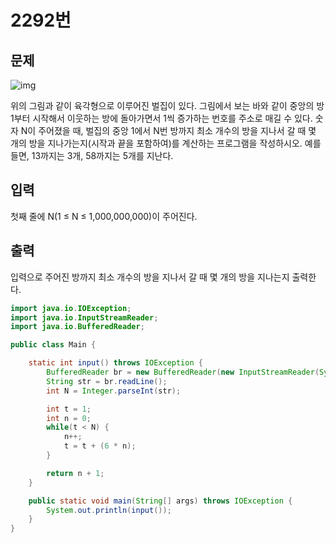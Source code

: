 # 2292번

## 문제

![img](https://www.acmicpc.net/JudgeOnline/upload/201009/3(2).png)

위의 그림과 같이 육각형으로 이루어진 벌집이 있다. 그림에서 보는 바와 같이 중앙의 방 1부터 시작해서 이웃하는 방에 돌아가면서 1씩 증가하는 번호를 주소로 매길 수 있다. 숫자 N이 주어졌을 때, 벌집의 중앙 1에서 N번 방까지 최소 개수의 방을 지나서 갈 때 몇 개의 방을 지나가는지(시작과 끝을 포함하여)를 계산하는 프로그램을 작성하시오. 예를 들면, 13까지는 3개, 58까지는 5개를 지난다.

## 입력

첫째 줄에 N(1 ≤ N ≤ 1,000,000,000)이 주어진다.

## 출력

입력으로 주어진 방까지 최소 개수의 방을 지나서 갈 때 몇 개의 방을 지나는지 출력한다.

~~~java
import java.io.IOException;
import java.io.InputStreamReader;
import java.io.BufferedReader;

public class Main {

	static int input() throws IOException {
		BufferedReader br = new BufferedReader(new InputStreamReader(System.in));
		String str = br.readLine();
		int N = Integer.parseInt(str);

		int t = 1;
		int n = 0;
		while(t < N) {
			n++;
			t = t + (6 * n);
		}

		return n + 1;
	}

	public static void main(String[] args) throws IOException {
		System.out.println(input());
	}
}
~~~


